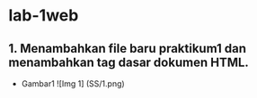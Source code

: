 # lab-1web

## 1. Menambahkan file baru praktikum1 dan menambahkan tag dasar dokumen HTML.
- Gambar1
![Img 1] (SS/1.png)
